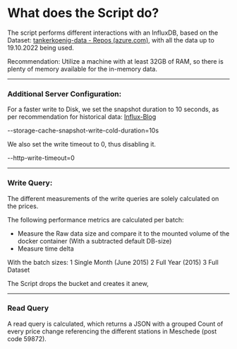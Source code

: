 # What does the Script do? 

The script performs different interactions with an InfluxDB, based on the Dataset: 
[tankerkoenig-data - Repos (azure.com)](https://dev.azure.com/tankerkoenig/_git/tankerkoenig-data), with all the data up to 19.10.2022 being used.

Recommendation: Utilize a machine with at least 32GB of RAM, so there is plenty of memory available for the in-memory data.
___
### Additional Server Configuration: 
For a faster write to Disk, we set the snapshot duration to 10 seconds, as per recommendation for historical data: [Influx-Blog](https://www.influxdata.com/blog/tldr-influxdb-tech-tips-march-16-2017/)

--storage-cache-snapshot-write-cold-duration=10s

We also set the write timeout to 0, thus disabling it. 

--http-write-timeout=0

___
###  Write Query:

The different measurements of the write queries are solely calculated on the prices.

The following performance metrics are calculated per batch: 
 - Measure the Raw data size and compare it to the mounted volume of the docker container (With a subtracted default DB-size)
 - Measure time delta 

With the batch sizes: 
1 Single Month (June 2015)
2 Full Year (2015)
3 Full Dataset 

The Script drops the bucket and creates it anew, 
___



### Read Query
A read query is calculated, which returns a JSON with a grouped Count of every price change referencing the different stations in Meschede (post code 59872). 
